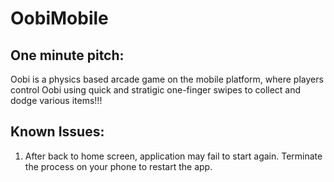 # OobiMobile
## One minute pitch:
Oobi is a physics based arcade game on the mobile platform, where players control Oobi using quick and stratigic one-finger swipes to collect and dodge various items!!!

## Known Issues:
1. After back to home screen, application may fail to start again. Terminate the process on your phone to restart the app.

